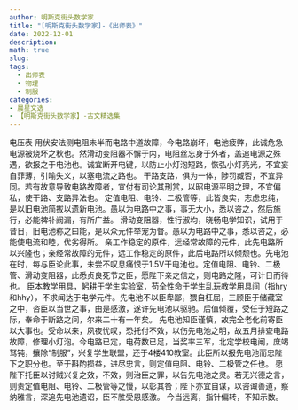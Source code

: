 ```yaml
---
author: 明斯克街头数学家
title: "[明斯克街头数学家]-《出师表》"
date: 2022-12-01
description: 
math: true
slug: 
tags: 
  - 出师表
  - 物理
  - 制服
categories:
- 晨星文选
- 【明斯克街头数学家】-古文精选集
---
```

电压表
用伏安法测电阻未半而电路中道故障，今电路崩坏，电池疲弊，此诚危急电源被烧坏之秋也。然滑动变阻器不懈于内，电阻丝忘身于外者，盖追电源之殊遇，欲报之于电池也。诚宜断开电键，以防止小灯泡短路，恢弘小灯亮光，不宜妄自菲薄，引喻失义，以塞电流之路也。
干路支路，俱为一体，陟罚臧否，不宜异同。若有故意导致电路故障者，宜付有司论其刑赏，以昭电源平明之理，不宜偏私，使干路、支路异法也。
定值电阻、电铃、二极管等，此皆良实，志虑忠纯，是以旧电池简拔以遗新电池。愚以为电路中之事，事无大小，悉以咨之，然后施行，必能裨补阙漏，有所广益。
滑动变阻器，性行淑均，晓畅电学知识，试用于昔日，旧电池称之曰能，是以众元件举宠为督。愚以为电路中之事，悉以咨之，必能使电流和睦，优劣得所。
亲工作稳定的原件，远经常故障的元件，此先电路所以兴隆也；亲经常故障的元件，远工作稳定的原件，此后电路所以倾颓也。先电池在时，每与臣论此事，未尝不叹息痛恨于1.5V干电池也。定值电阻、电铃、二极管、滑动变阻器，此悉贞良死节之臣，愿陛下亲之信之，则电路之隆，可计日而待也。
臣本教学用具，躬耕于学生实验室，苟全性命于学生乱玩教学用具间（指hry和hhy），不求闻达于电学元件。先电池不以臣卑鄙，猥自枉屈，三顾臣于储藏室之中，咨臣以当世之事，由是感激，遂许先电池以驱驰。后值倾覆，受任于短路之际，奉命于断路之间，尔来二十有一年矣。
先电池知臣谨慎，故完全老化前寄臣以大事也。受命以来，夙夜忧叹，恐托付不效，以伤先电池之明，故五月排查电路故障，修理小灯泡。今电路已定，电荷数已足，当奖率三军，北定学校电闸，庶竭驽钝，攘除“制服”，兴复学生联盟，还于4楼410教室。此臣所以报先电池而忠陛下之职分也。至于斟酌损益，进尽忠言，则定值电阻、电铃、二极管之任也。
愿陛下托臣以讨贼兴复之效，不效，则治臣之罪，以告先电池之灵。若无兴德之言，则责定值电阻、电铃、二极管等之慢，以彰其咎；陛下亦宜自谋，以咨诹善道，察纳雅言，深追先电池遗诏，臣不胜受恩感激。
今当远离，指针偏转，不知示数。